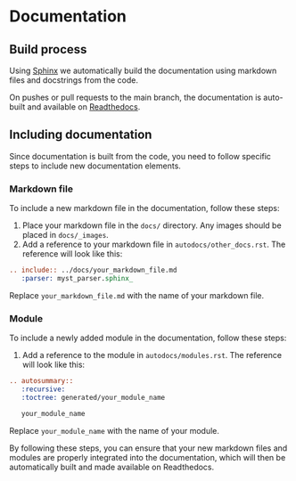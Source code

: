 # Documentation

## Build process

Using [Sphinx](https://www.sphinx-doc.org/en/master/) we automatically build the documentation using markdown files and docstrings from the code.

On pushes or pull requests to the main branch, the documentation is auto-built and available on [Readthedocs](https://readthedocs.org/).

## Including documentation

Since documentation is built from the code, you need to follow specific steps to include new documentation elements.

### Markdown file

To include a new markdown file in the documentation, follow these steps:

1. Place your markdown file in the `docs/` directory. Any images should be placed in `docs/_images`.
2. Add a reference to your markdown file in `autodocs/other_docs.rst`. The reference will look like this:

```rst
.. include:: ../docs/your_markdown_file.md
   :parser: myst_parser.sphinx_
```

Replace `your_markdown_file.md` with the name of your markdown file.

### Module

To include a newly added module in the documentation, follow these steps:

1. Add a reference to the module in `autodocs/modules.rst`. The reference will look like this:

```rst
.. autosummary::
   :recursive:
   :toctree: generated/your_module_name

   your_module_name
```

Replace `your_module_name` with the name of your module.

By following these steps, you can ensure that your new markdown files and modules are properly integrated into the documentation, which will then be automatically built and made available on Readthedocs.
